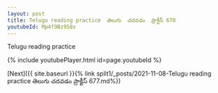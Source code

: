 ```yaml
---
layout: post
title: Telugu reading practice  తెలుగు  చదవడం  ప్రాక్టీస్ 678
youtubeId: Mp4f9Bz958s
---
```

 
 
Telugu reading practice
 
 
 
 
 


{% include youtubePlayer.html id=page.youtubeId %}
 
[Next]({{ site.baseurl }}{% link  split1/_posts/2021-11-08-Telugu reading practice  తెలుగు  చదవడం  ప్రాక్టీస్ 677.md%})
 
